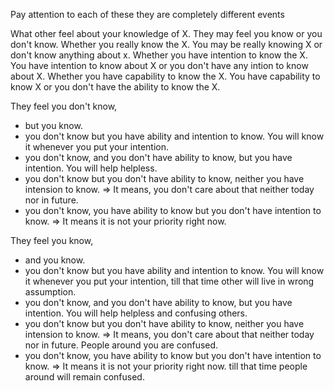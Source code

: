 
Pay attention to each of these they are completely different events 

What other feel about your knowledge of X. They may feel you know or you don't know.
Whether you really know the X. You may be really knowing X or don't know anything about x.
Whether you have intention to know the X. You have intention to know about X or you don't have any intion to know about X.
Whether you have capability to know the X. You have capability to know X or you don't have the ability to know the X.

They feel you don't know, 
- but you know.
- you don't know but you have ability and intention to know. You will know it whenever you put your intention.
- you don't know, and you don't have ability to know, but you have intention. You will help helpless.
- you don't know but you don't have ability to know, neither you have intension to know. => It means, you don't care about that neither today nor in future.
- you don't know, you have ability to know but you don't have intention to know. => It means it is not your priority right now.

They feel you know, 
- and you know.
- you don't know but you have ability and intention to know. You will know it whenever you put your intention, till that time other will live in wrong assumption.
- you don't know, and you don't have ability to know, but you have intention. You will help helpless and confusing others.
- you don't know but you don't have ability to know, neither you have intension to know. => It means, you don't care about that neither today nor in future. People around you are confused.
- you don't know, you have ability to know but you don't have intention to know. => It means it is not your priority right now. till that time people around will remain confused.
